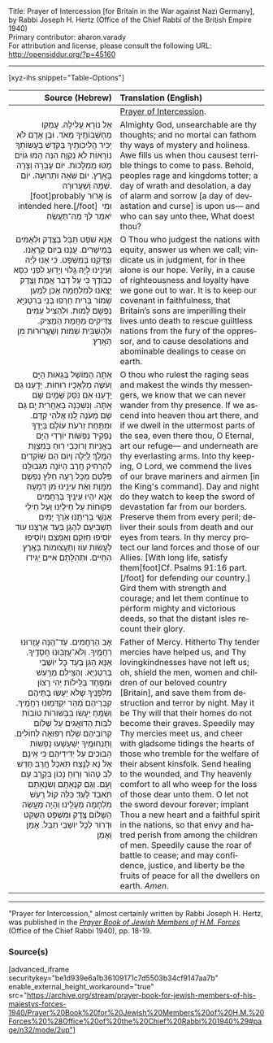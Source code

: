 <html>
<head></head>
<body>
Title: Prayer of Intercession [for Britain in the War against Nazi Germany], by Rabbi Joseph H. Hertz (Office of the Chief Rabbi of the British Empire 1940)<br />
Primary contributor: aharon.varady<br />
For attribution and license, please consult the following URL: <a href="http://opensiddur.org/?p=45160">http://opensiddur.org/?p=45160</a>
<p />
<hr />

[xyz-ihs snippet="Table-Options"]<table style="margin-left: auto; margin-right: auto;" class="draggable">
<thead><tr><th id="x" style="text-align: right;">Source (Hebrew)</th><th style="text-align: left;">Translation (English)</th></tr></thead>
<tbody>
<tr><td style="vertical-align:top;">
<div class="liturgy" lang="he" style="text-align: right;">

</div></td>

<td style="vertical-align:top;">
<div class="english" lang="en" style="text-align: left;">
<u>Prayer of Intercession</u>.
</div></td></tr>


<tr><td style="vertical-align:top;">
<div class="liturgy" lang="he" style="text-align: right;">
אֵל נוֹרָא עֲלִילָה. 
עָמְקוּ מַחְשְׁבוֹתֶֽיךָ מְאֹד. 
וּבֶן אָדָם לֹא יַכִּיר הֲלִיכוֹתֶֽיךָ בַּקֹּֽדֶשׁ 
בַּעֲשׂוֹתְךָ נוֹרָאוֹת לֹא נְקַוֶּה׃ 
הִנֵּה הָמוּ גוֹיִם מָטוּ מַמְלָכוֹת. 
יוֹם עֶבְרָה וְצָרָה בָּאָֽרֶץ. 
יוֹם שֹׁאָה וּתְרוּעָה. 
יוֹם שַׁמָּה וְשַׁעֲרוּרָה.[foot]probably אָרוּר is intended here.[/foot]&nbsp;
וּמִי יֹאמַר לְךָ מַה־תַּעֲשֶׂה׃
</div></td>

<td style="vertical-align:top;">
<div class="english" lang="en" style="text-align: left;">
Almighty God, 
unsearchable are thy thoughts; 
and no mortal can fathom thy ways of mystery and holiness. 
Awe fills us when thou causest terrible things to come to pass. 
Behold, peoples rage and kingdoms totter; 
a day of wrath and desolation, 
a day of alarm and sorrow 
[a day of devastation and curse] is upon us—
and who can say unto thee, What doest thou?
</div></td></tr>


<tr><td style="vertical-align:top;">
<div class="liturgy" lang="he" style="text-align: right;">
אָנָּא שֹׁפֵט תֵּבֵל בְּצֶֽדֶק וּלְאֻמִּים בְּמֵישָׁרִים. 
עֲנֵֽנוּ בְיוֹם קָרְאֵֽנוּ. 
וְצַדְּקֵֽנוּ בַּמִּשְׁפָּט. 
כִּי אָנוּ לְיָהּ וְעֵינֵֽינוּ לְיָהּ׃ 
גָּלוּי וְיָדֽוּעַ לִפְנֵי כִסֵּא כְבוֹדֶֽךָ 
כִּי עַל דְּבַר אֱמֶת וָצֶֽדֶק 
יָצָֽאנוּ לַמִּלְחָמָה׃ 
אָכֵן לְמַֽעַן שְׁמוֹר בְּרִית 
חֵרְפוּ בְּנֵי בְרִטַנִיָּא נַפְשָׁם לָמוּת. 
וּלְהַצִּיל עַמִּים צַדִּיקִים 
מֵחֲמַת הַמֵּצִיק. 
וּלְהַשְׁבִּית שַׁמּוֹת וְשַׁעֲרוּרוֹת מִן הָאָֽרֶץ׃
</div></td>

<td style="vertical-align:top;">
<div class="english" lang="en" style="text-align: left;">
O Thou who judgest the nations with equity, 
answer us when we call; 
vindicate us in judgment, 
for in thee alone is our hope. 
Verily, 
in a cause of righteousness and loyalty 
have we gone out to war. 
It is to keep our covenant in faithfulness, 
that Britain’s sons are imperilling their lives unto death 
to rescue guiltless nations 
from the fury of the oppressor, 
and to cause desolations and abominable dealings to cease on earth.
</div></td></tr>


<tr><td style="vertical-align:top;">
<div class="liturgy" lang="he" style="text-align: right;">
אַתָּה הַמּוֹשֵׁל בְּגֵאוּת הַיָּם 
וְעֹשֶֹה מַלְאָכָיו רוּחוֹת. 
יָדַֽעְנוּ גַם יָדַֽעְנוּ 
אִם נִסַּק שָׁמַֽיִם שָׁם אָֽתָּה. 
וְנִשְׁכְּנָה בְּאַחֲרִית יָם 
גַּם שָׁם מְעֹנָה לָֽנוּ אֱלֹהֵי קֶֽדֶם. 
וּמִתַּֽחַת זְרֹעֹת עוֹלָם׃ 
בְּיָדְךָ 
נַפְקִיד נַפְשׁוֹת יוֹרְדֵי הַיָּם בָּאֳנִיּוֹת 
וְרוֹכְבֵי רֽוּחַ בְּמִצְוַת הַמֶּֽלֶךְ׃ 
לַֽיְלָה וָיוֹם הֵם שׁוֹקְִדִים 
לְהַרְחִיק חֶֽרֶב הַיּוֹנָה מִגְּבוּלֵֽנוּ׃ 
פַּלְּטֵם מִכׇּל רָעָה 
חַלֵּץ נַפְשָׁם מִמָּֽוֶת 
וְאֶת עֵינֵֽינוּ מִן דִּמְעָה׃ 
אָנָּא יִהְיוּ עֵינֶֽיךָ בְּרַחֲמִים פְּקוּחוֹת עַל חֵילֵֽינוּ 
וְעַל חֵילֵי אַנְשֵׁי בְרִיתֵֽנוּ׃ 
אֹֽרֶךְ יָמִים תַּשְׁבִּיעֵם לְהָגֵן בְּעַד אַרְצֵֽנוּ׃ 
עוֹד יוֹסִֽיפוּ חַזְּקֵם וְאַמְּצֵם 
וְיוֹסִֽיפוּ לַעֲשׂוֹת עוֹז וְתַעֲצוּמוֹת בְּאֶֽרֶץ הַחַיִּים. 
וּתְהִלָּתָם אִיִּים יַגִּֽידוּ׃
</div></td>

<td style="vertical-align:top;">
<div class="english" lang="en" style="text-align: left;">
O thou who rulest the raging seas 
and makest the winds thy messengers, 
we know that we can never wander from thy presence. 
If we ascend into heaven thou art there, 
and if we dwell in the uttermost parts of the sea, 
even there thou, O Eternal, art our refuge—
and underneath are thy everlasting arms. 
Into thy keeping, O Lord, 
we commend the lives of our brave mariners 
and airmen [in the King's command]. 
Day and night do they watch 
to keep the sword of devastation far from our borders. 
Preserve them from every peril; 
deliver their souls from death 
and our eyes from tears. 
In thy mercy protect our land forces 
and those of our Allies. 
[With long life, satisfy them[foot]Cf. Psalms 91:16 part.[/foot] for defending our country.]&nbsp;
Gird them with strength and courage; 
and let them continue to perform mighty and victorious deeds, 
so that the distant isles recount their glory.
</div></td></tr>


<tr><td style="vertical-align:top;">
<div class="liturgy" lang="he" style="text-align: right;">
אָב הָרַחֲמִים. 
עַד־הֵֽנָּה עֲזָֽרוּנוּ רַחֲמֶֽיךָ. 
וְלֹא־עֲזָבֽוּנוּ חֲסָדֶֽיךָ. 
אָנָּא הָגֵן בְּעַד כׇּל יוֹשְׁבֵי בְרִטַנִיָּא. 
וְהַצִּילֵם מֵרַֽעַשׁ וּמִפַּחַד בַּלֵּילוֹת׃ 
יְהִי רָצוֹן מִלְּפָנֶֽיךָ 
שֶׁלֹּא יֵעָשׂוּ בָתֵּיהֶם קִבְרֵיהֶם׃ 
מַהֵר יִקַדְּמֽוּנוּ רַחֲמֶֽיךָ. 
וְשַׂמֵּֽחַ יֵעָשׂוּ בִּבְשׁוֹרוֹת טוֹבוֹת 
לִבּוֹת הַדּוֹאֲגִים עַל שְׁלוֹם קְרוֹבֵיהֶם׃ 
שְׁלַח רְפוּאָה לַחוֹלִים. 
וְתַנְחוּמֶֽיךָ יְשַׁעַשְׁעוּ נַפְשׁוֹת הַבּוֹכִים 
עַל יְדִידֵיהֶם כִּי אֵינָם׃ 
אַל נָא לָנֶֽצַח תֹּֽאכַל חָֽרֶב׃ 
חַדֵּשׁ לֵב טָהוֹר וְרֽוּחַ נָכוֹן בְּקֶֽרֶב עָם וָעָם. 
וְגַם קִנְאָתָם וְשִׂנְאָתָם תֹּאבַד לָעַד׃ 
כַּלֵּה קוֹל רַֽעַשׁ מִלְחָמָה מֵעָלֵֽינוּ׃ 
וְהָיָה מַעֲשֵׂה הַשָּׁלוֹם צֶֽדֶק וּמִשְׁפָּט הַשְׁקֵט וּדְרוֹר לְכׇל יוֹשְׁבֵי תֵבֵל. 
אָמֵן וְאָמֵן׃
</div></td>

<td style="vertical-align:top;">
<div class="english" lang="en" style="text-align: left;">
Father of Mercy. 
Hitherto Thy tender mercies have helped us, 
and Thy lovingkindnesses have not left us; 
oh, shield the men, women and children of our beloved country [Britain], 
and save them from destruction and terror by night. 
May it be Thy will 
that their homes do not become their graves. 
Speedily may Thy mercies meet us, 
and cheer with gladsome tidings 
the hearts of those who tremble for the welfare of their absent kinsfolk. 
Send healing to the wounded, 
and Thy heavenly comfort to all who weep 
for the loss of those dear unto them. 
O let not the sword devour forever; 
implant Thou a new heart and a faithful spirit in the nations, 
so that envy and hatred perish from among the children of men. 
Speedily cause the roar of battle to cease; 
and may confidence, justice, and liberty be the fruits of peace for all the dwellers on earth. 
<em>Amen</em>.
</div></td></tr>
</tbody></table>

<hr />

"Prayer for Intercession," almost certainly written by Rabbi Joseph H. Hertz, was published in the <em><a href="/?p=45129">Prayer Book of Jewish Members of H.M. Forces</a></em> (Office of the Chief Rabbi 1940), pp. 18-19. 

<h3>Source(s)</h3>

[advanced_iframe securitykey="be1d939e6a1b36109171c7d5503b34cf9147aa7b" enable_external_height_workaround="true" src="https://archive.org/stream/prayer-book-for-jewish-members-of-his-majestys-forces-1940/Prayer%20Book%20for%20Jewish%20Members%20of%20H.M.%20Forces%20%28Office%20of%20the%20Chief%20Rabbi%201940%29#page/n32/mode/2up"]

&nbsp;
</body>
</html>